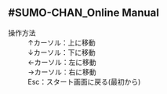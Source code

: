 #SUMO-CHAN_Online Manual
---
<dl>
  <dt>操作方法</dt>
  <dd>↑カーソル：上に移動</dd>
  <dd>↓カーソル：下に移動</dd>
  <dd>←カーソル：左に移動</dd>
  <dd>→カーソル：右に移動</dd>
  <dd>Esc：スタート画面に戻る(最初から)</dd>
</dl>
